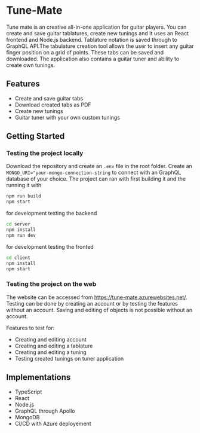 # Tune-Mate

Tune mate is an creative all-in-one application for guitar players. You can create and save guitar tablatures, create new tunings and 
It uses an React frontend and Node.js backend. Tablature notation is saved through to GraphQL API.The tabulature creation tool allows the user to insert any guitar finger position on a grid of points. These tabs can be saved and downloaded.
The application also contains a guitar tuner and ability to create own tunings.

## Features
* Create and save guitar tabs
* Download created tabs as PDF
* Create new tunings
* Guitar tuner with your own custom tunings

## Getting Started
### Testing the project locally
Download the repository and create an `.env` file in the root folder. Create an `MONGO_URI="your-mongo-connection-string` to connect with an GraphQL database of your choice.
The project can ran with first building it and the running it with
   ```bash
   npm run build
   npm start
   ```
for development testing the backend
   ```bash
   cd server
   npm install
   npm run dev
   ```
for development testing the fronted
   ```bash
   cd client
   npm install
   npm start
   ```

### Testing the project on the web

The website can be accessed from https://tune-mate.azurewebsites.net/. Testing can be done by creating an account or by testing the features without an account. Saving and editing of objects is not possible without an account.

Features to test for: 

* Creating and editing account
* Creating and editing a tablature
* Creating and editing a tuning
* Testing created tunings on tuner application 

## Implementations
* TypeScript
* React
* Node.js
* GraphQL through Apollo
* MongoDB
* CI/CD with Azure deployement
